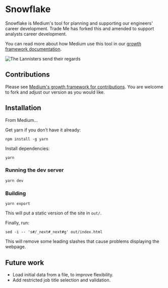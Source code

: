 # Snowflake

Snowflake is Medium's tool for planning and supporting our engineers' career development. Trade Me has forked this and amended to support analysts career development. 

You can read more about how Medium use this tool in our [growth framework documentation](https://medium.com/s/engineering-growth-framework).

![The Lannisters send their regards](https://i.imgur.com/e9DYLBr.png)

## Contributions

Please see [Medium's growth framework for contributions](https://github.com/Medium/snowflake). You are welcome to fork and adjust our version as you would like.

## Installation

From Medium...

Get yarn if you don’t have it already:

`npm install -g yarn`

Install dependencies:

`yarn`

### Running the dev server

`yarn dev`

### Building

`yarn export`

This will put a static version of the site in `out/`.

Finally, run:

`sed -i -- 's#/_next#_next#g' out/index.html`

This will remove some leading slashes that cause problems displaying the webpage.

## Future work

* Load initial data from a file, to improve flexibility.
* Add restricted job title selection and validation.
